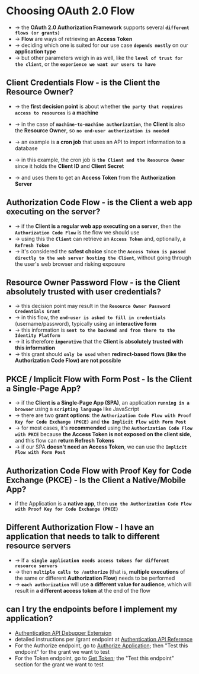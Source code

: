 # Choosing OAuth 2.0 Flow
* -> the **OAuth 2.0 Authorization Framework** supports several **`different flows (or grants)`**
* -> **Flow** are ways of retrieving an **Access Token**
* -> deciding which one is suited for our use case **`depends mostly`** on our **application type**
* -> but other parameters weigh in as well, like the **`level of trust for the client`**, or the **`experience we want our users to have`**

## Client Credentials Flow - is the Client the Resource Owner?
* -> the **first decision point** is about whether **`the party that requires access to resources`** is **a machine**
* -> in the case of **`machine-to-machine authorization`**, the **Client** is also the **Resource Owner**, so **`no end-user authorization is needed`**

* -> an example is **a cron job** that uses an API to import information to a database
* -> in this example, the cron job is **`the Client and the Resource Owner`** since it holds the **Client ID** and **Client Secret** 
* -> and uses them to get an **Access Token** from the **Authorization Server**

## Authorization Code Flow - is the Client a web app executing on the server?
* -> if the **Client is a regular web app executing on a server**, then the **`Authorization Code Flow`** is the flow we should use
* -> using this the **`Client`** can retrieve an **`Access Token`** and, optionally, a **`Refresh Token`**
* -> it's considered the **safest choice** since the **`Access Token is passed directly to the web server hosting the Client`**, without going through the user's web browser and risking exposure

## Resource Owner Password Flow - is the Client absolutely trusted with user credentials?
* -> this decision point may result in the **`Resource Owner Password Credentials Grant`**
* -> in this flow, the **`end-user is asked to fill in credentials`** (username/password), typically using an **interactive form**
* -> this information is **`sent to the backend and from there to the Identity Platform`**
* -> it is therefore **`imperative`** that the **Client is absolutely trusted with this information**
* -> this grant should **`only be used`** when **redirect-based flows (like the Authorization Code Flow) are not possible**

## PKCE / Implicit Flow with Form Post - Is the Client a Single-Page App?
* -> if the **Client is a Single-Page App (SPA)**, an application **`running in a browser`** using a **`scripting language`** like JavaScript
* -> there are two **grant options**: the **`Authorization Code Flow with Proof Key for Code Exchange (PKCE)`** and **`the Implicit Flow with Form Post`**
* -> for most cases, it's **recommended** using the **`Authorization Code Flow with PKCE`** because **the Access Token is not exposed on the client side**, and this flow can **return Refresh Tokens**
* -> if our SPA **doesn't need an Access Token**, we can use the **`Implicit Flow with Form Post`**

## Authorization Code Flow with Proof Key for Code Exchange (PKCE) - Is the Client a Native/Mobile App?
* if the Application is a **native app**, then **`use the Authorization Code Flow with Proof Key for Code Exchange (PKCE)`**

## Different Authorization Flow - I have an application that needs to talk to different resource servers
* -> if **`a single application needs access tokens for different resource servers`**
* -> then **`multiple calls to /authorize`** (that is, **multiple executions** of the same or different **Authorization Flow**) needs to be performed
* -> **`each authorization`** will use **a different value for audience**, which will result in **a different access token** at the end of the flow

## can I try the endpoints before I implement my application?
* [Authentication API Debugger Extension](https://auth0.com/docs/customize/extensions/authentication-api-debugger-extension)
* detailed instructions per /grant endpoint at [Authentication API Reference](https://auth0.com/docs/api/authentication)
* For the Authorize endpoint, go to [Authorize Application](https://auth0.com/docs/api/authentication#authorize-application); then "Test this endpoint" for the grant we want to test
* For the Token endpoint, go to [Get Token](https://auth0.com/docs/api/authentication#get-token); the  "Test this endpoint" section for the grant we want to test